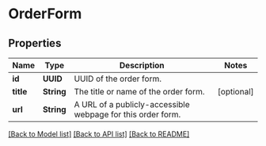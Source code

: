 # OrderForm

## Properties
Name | Type | Description | Notes
------------ | ------------- | ------------- | -------------
**id** | **UUID** | UUID of the order form. | 
**title** | **String** | The title or name of the order form. | [optional] 
**url** | **String** | A URL of a publicly-accessible webpage for this order form. | 

[[Back to Model list]](../README.md#documentation-for-models) [[Back to API list]](../README.md#documentation-for-api-endpoints) [[Back to README]](../README.md)


